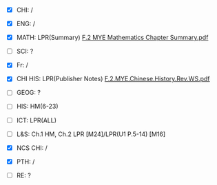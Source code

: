- [x] CHI: /
- [x] ENG: /
- [x] MATH: LPR(Summary)
[F.2 MYE Mathematics Chapter Summary.pdf](https://github.com/user-attachments/files/17341833/F.2.MYE.Mathematics.Chapter.Summary.pdf)

- [ ] SCI: ?
- [x] Fr: / 
- [x] CHI HIS: LPR(Publisher Notes)
[F.2.MYE.Chinese.History.Rev.WS.pdf](https://github.com/user-attachments/files/17341830/F.2.MYE.Chinese.History.Rev.WS.pdf)

- [ ] GEOG: ?
- [ ] HIS: HM(6-23)
- [ ] ICT: LPR(ALL)
- [ ] L&S: Ch.1 HM, Ch.2 LPR [M24]/LPR(U1 P.5-14) [M16]
- [x] NCS CHI: /
- [x] PTH: /
- [ ] RE: ?